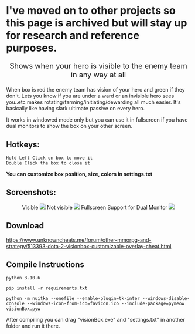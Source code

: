 <br>

# I've moved on to other projects so this page is archived but will stay up for research and reference purposes.

<p align="center" style="font-size:20px">
Shows when your hero is visible to the enemy team in any way at all
</p>

When box is red the enemy team has vision of your hero and green if they don't. Lets you know if you are under a ward or an invisible hero sees you..etc makes rotating/farming/initiating/dewarding all much easier. It's basically like having slark ultimate passive on every hero.

It works in windowed mode only but you can use it in fullscreen if you have dual monitors to show the box on your other screen.

## Hotkeys:

    Hold Left Click on box to move it
    Double Click the box to close it

**You can customize box position, size, colors in settings.txt**

## Screenshots:

<p align="center">
    Visible
    <img src="https://i.imgur.com/FUTJ3dN.png">
    Not visible
    <img src="https://i.imgur.com/RgyCJqx.png">
    Fullscreen Support for Dual Monitor
    <img src="https://i.imgur.com/EG3AG4u.jpg">
</p>

## Download

https://www.unknowncheats.me/forum/other-mmorpg-and-strategy/513393-dota-2-visionbox-customizable-overlay-cheat.html

## Compile Instructions

`python 3.10.6`

`pip install -r requirements.txt`

`python -m nuitka --onefile --enable-plugin=tk-inter --windows-disable-console --windows-icon-from-ico=favicon.ico --include-package=pymeow visionBox.pyw`

After compiling you can drag "visionBox.exe" and "settings.txt" in another folder and run it there.
